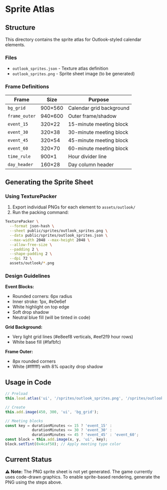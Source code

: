 # Sprite Atlas

## Structure

This directory contains the sprite atlas for Outlook-styled calendar elements.

### Files
- `outlook_sprites.json` - Texture atlas definition
- `outlook_sprites.png` - Sprite sheet image (to be generated)

### Frame Definitions

| Frame | Size | Purpose |
|-------|------|---------|
| `bg_grid` | 900×560 | Calendar grid background |
| `frame_outer` | 940×600 | Outer frame/shadow |
| `event_15` | 320×22 | 15-minute meeting block |
| `event_30` | 320×38 | 30-minute meeting block |
| `event_45` | 320×54 | 45-minute meeting block |
| `event_60` | 320×70 | 60-minute meeting block |
| `time_rule` | 900×1 | Hour divider line |
| `day_header` | 160×28 | Day column header |

## Generating the Sprite Sheet

### Using TexturePacker

1. Export individual PNGs for each element to `assets/outlook/`
2. Run the packing command:

```bash
TexturePacker \
  --format json-hash \
  --sheet public/sprites/outlook_sprites.png \
  --data public/sprites/outlook_sprites.json \
  --max-width 2048 --max-height 2048 \
  --allow-free-size \
  --padding 2 \
  --shape-padding 2 \
  --dpi 72 \
  assets/outlook/*.png
```

### Design Guidelines

**Event Blocks:**
- Rounded corners: 6px radius
- Inner stroke: 1px, #e0e6ef
- White highlight on top edge
- Soft drop shadow
- Neutral blue fill (will be tinted in code)

**Grid Background:**
- Very light grid lines (#e8eef8 verticals, #eef2f9 hour rows)
- White base fill (#fafbfc)

**Frame Outer:**
- 8px rounded corners
- White (#ffffff) with 8% opacity drop shadow

## Usage in Code

```typescript
// Preload
this.load.atlas('ui', '/sprites/outlook_sprites.png', '/sprites/outlook_sprites.json');

// Create
this.add.image(450, 300, 'ui', 'bg_grid');

// Meeting blocks
const key = durationMinutes <= 15 ? 'event_15' :
            durationMinutes <= 30 ? 'event_30' :
            durationMinutes <= 45 ? 'event_45' : 'event_60';
const block = this.add.image(x, y, 'ui', key);
block.setTint(0x4caf50); // Apply meeting type color
```

## Current Status

⚠️ **Note:** The PNG sprite sheet is not yet generated. The game currently uses code-drawn graphics.
To enable sprite-based rendering, generate the PNG using the steps above.

